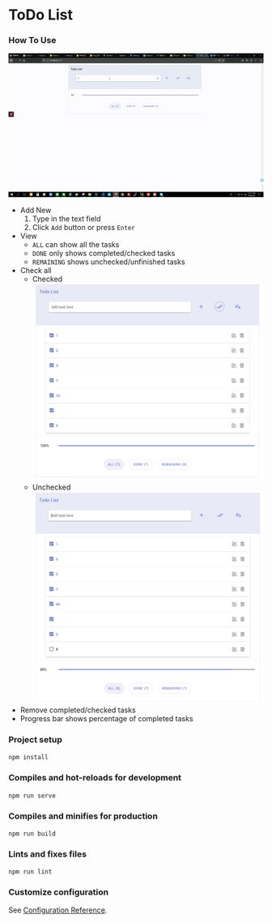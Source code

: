 # ToDo List

### How To Use
![how to use video](src/assets/ToDo-List.gif)
* Add New
  1. Type in the text field
  2. Click ```Add``` button or press ```Enter```
* View
  * ```ALL``` can show all the tasks
  * ```DONE``` only shows completed/checked tasks
  * ```REMAINING``` shows unchecked/unfinished tasks
* Check all
  - Checked ![checked](src/assets/checkAll.PNG)
  - Unchecked ![unchecked](src/assets/checkAllUncheck.PNG)
* Remove completed/checked tasks
* Progress bar shows percentage of completed tasks

### Project setup
```
npm install
```

### Compiles and hot-reloads for development
```
npm run serve
```

### Compiles and minifies for production
```
npm run build
```

### Lints and fixes files
```
npm run lint
```

### Customize configuration
See [Configuration Reference](https://cli.vuejs.org/config/).
